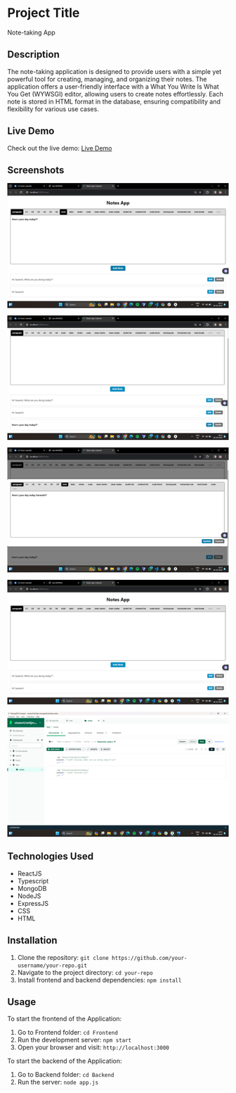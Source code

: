 # Project Title
Note-taking App 

## Description

The note-taking application is designed to provide users with a simple yet powerful tool for creating, managing, and organizing their notes. The application offers a user-friendly interface with a What You Write Is What You Get (WYWSGI) editor, allowing users to create notes effortlessly. Each note is stored in HTML format in the database, ensuring compatibility and flexibility for various use cases.


## Live Demo

Check out the live demo: [Live Demo]()

## Screenshots

![Notes App - By Saransh](https://github.com/saranshh/taskphin-assignment/blob/main/Screenshots/Screenshot%20(266).png)

![Notes App - By Saransh](https://github.com/saranshh/taskphin-assignment/blob/main/Screenshots/Screenshot%20(267).png)

![Notes App - By Saransh](https://github.com/saranshh/taskphin-assignment/blob/main/Screenshots/Screenshot%20(268).png)

![Notes App - By Saransh](https://github.com/saranshh/taskphin-assignment/blob/main/Screenshots/Screenshot%20(269).png)

![Notes App - By Saransh](https://github.com/saranshh/taskphin-assignment/blob/main/Screenshots/Screenshot%20(270).png)

## Technologies Used

- ReactJS
- Typescript
- MongoDB
- NodeJS
- ExpressJS
- CSS
- HTML

## Installation

1. Clone the repository: `git clone https://github.com/your-username/your-repo.git`
2. Navigate to the project directory: `cd your-repo`
3. Install frontend and backend dependencies: `npm install`

## Usage

To start the frontend of the Application:

1. Go to Frontend folder: `cd Frontend`
2. Run the development server: `npm start`
3. Open your browser and visit: `http://localhost:3000`

To start the backend of the Application:

1. Go to Backend folder: `cd Backend`
2. Run the server: `node app.js` 
    





